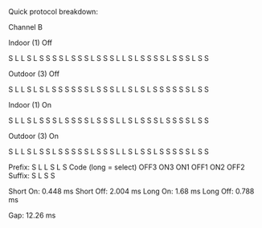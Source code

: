 Quick protocol breakdown:

Channel B

Indoor (1) Off

S L L S L S  S S S L S S  S L S S
S L L S L S  S S S L S S  S L S S

Outdoor (3) Off

S L L S L S  L S S S S S  S L S S
S L L S L S  L S S S S S  S L S S

Indoor (1) On

S L L S L S  S S L S S S  S L S S
S L L S L S  S S L S S S  S L S S

Outdoor (3) On

S L L S L S  S L S S S S  S L S S
S L L S L S  S L S S S S  S L S S

Prefix: S L L S L S
Code (long = select)  OFF3 ON3 ON1 OFF1 ON2 OFF2
Suffix: S L S S

Short On:	0.448 ms
Short Off:	2.004 ms
Long On:	1.68  ms
Long Off:	0.788 ms

Gap: 12.26 ms
